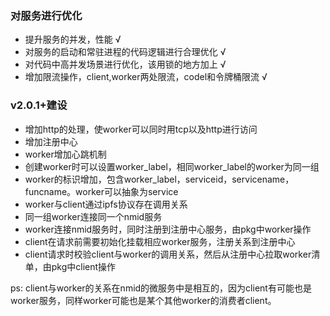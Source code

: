 ### 对服务进行优化
- 提升服务的并发，性能 √
- 对服务的启动和常驻进程的代码逻辑进行合理优化 √
- 对代码中高并发场景进行优化，该用锁的地方加上 √
- 增加限流操作，client,worker两处限流，codel和令牌桶限流 √

### v2.0.1+建设
- 增加http的处理，使worker可以同时用tcp以及http进行访问
- 增加注册中心
- worker增加心跳机制
- 创建worker时可以设置worker_label，相同worker_label的worker为同一组
- worker的标识增加，包含worker_label，serviceid，servicename，funcname。worker可以抽象为service
- worker与client通过ipfs协议存在调用关系
- 同一组worker连接同一个nmid服务
- worker连接nmid服务时，同时注册到注册中心服务，由pkg中worker操作
- client在请求前需要初始化挂载相应worker服务，注册关系到注册中心
- client请求时校验client与worker的调用关系，然后从注册中心拉取worker清单，由pkg中client操作

ps: client与worker的关系在nmid的微服务中是相互的，因为client有可能也是worker服务，同样worker可能也是某个其他worker的消费者client。
